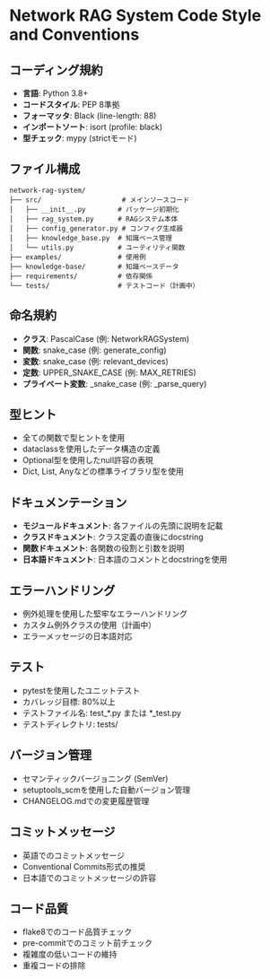 


# Network RAG System Code Style and Conventions

## コーディング規約
- **言語**: Python 3.8+
- **コードスタイル**: PEP 8準拠
- **フォーマッタ**: Black (line-length: 88)
- **インポートソート**: isort (profile: black)
- **型チェック**: mypy (strictモード)

## ファイル構成
```
network-rag-system/
├── src/                    # メインソースコード
│   ├── __init__.py        # パッケージ初期化
│   ├── rag_system.py      # RAGシステム本体
│   ├── config_generator.py # コンフィグ生成器
│   ├── knowledge_base.py  # 知識ベース管理
│   └── utils.py           # ユーティリティ関数
├── examples/              # 使用例
├── knowledge-base/        # 知識ベースデータ
├── requirements/          # 依存関係
└── tests/                 # テストコード（計画中）
```

## 命名規約
- **クラス**: PascalCase (例: NetworkRAGSystem)
- **関数**: snake_case (例: generate_config)
- **変数**: snake_case (例: relevant_devices)
- **定数**: UPPER_SNAKE_CASE (例: MAX_RETRIES)
- **プライベート変数**: _snake_case (例: _parse_query)

## 型ヒント
- 全ての関数で型ヒントを使用
- dataclassを使用したデータ構造の定義
- Optional型を使用したnull許容の表現
- Dict, List, Anyなどの標準ライブラリ型を使用

## ドキュメンテーション
- **モジュールドキュメント**: 各ファイルの先頭に説明を記載
- **クラスドキュメント**: クラス定義の直後にdocstring
- **関数ドキュメント**: 各関数の役割と引数を説明
- **日本語ドキュメント**: 日本語のコメントとdocstringを使用

## エラーハンドリング
- 例外処理を使用した堅牢なエラーハンドリング
- カスタム例外クラスの使用（計画中）
- エラーメッセージの日本語対応

## テスト
- pytestを使用したユニットテスト
- カバレッジ目標: 80%以上
- テストファイル名: test_*.py または *_test.py
- テストディレクトリ: tests/

## バージョン管理
- セマンティックバージョニング (SemVer)
- setuptools_scmを使用した自動バージョン管理
- CHANGELOG.mdでの変更履歴管理

## コミットメッセージ
- 英語でのコミットメッセージ
- Conventional Commits形式の推奨
- 日本語でのコミットメッセージの許容

## コード品質
- flake8でのコード品質チェック
- pre-commitでのコミット前チェック
- 複雑度の低いコードの維持
- 重複コードの排除


